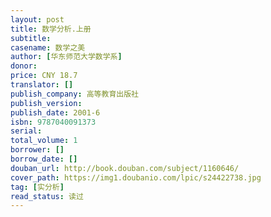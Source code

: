 ```yaml
---
layout: post
title: 数学分析.上册
subtitle: 
casename: 数学之美
author: [华东师范大学数学系]
donor: 
price: CNY 18.7
translator: []
publish_company: 高等教育出版社
publish_version: 
publish_date: 2001-6
isbn: 9787040091373
serial: 
total_volume: 1
borrower: []
borrow_date: []
douban_url: http://book.douban.com/subject/1160646/
cover_path: https://img1.doubanio.com/lpic/s24422738.jpg
tag: [实分析]
read_status: 读过
---
```

